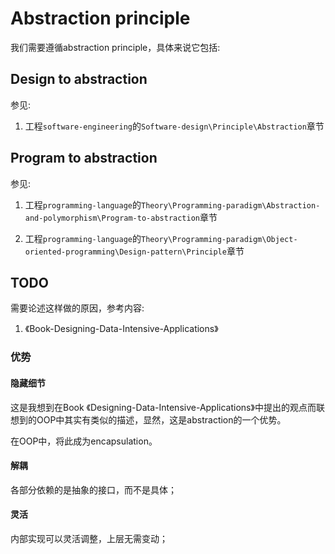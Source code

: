 # Abstraction principle

我们需要遵循abstraction principle，具体来说它包括: 

## Design to abstraction

参见:

1) 工程`software-engineering`的`Software-design\Principle\Abstraction`章节

## Program to abstraction

参见: 

1) 工程`programming-language`的`Theory\Programming-paradigm\Abstraction-and-polymorphism\Program-to-abstraction`章节

2) 工程`programming-language`的`Theory\Programming-paradigm\Object-oriented-programming\Design-pattern\Principle`章节



## TODO

需要论述这样做的原因，参考内容:

1) 《Book-Designing-Data-Intensive-Applications》



### 优势

#### 隐藏细节

这是我想到在Book 《Designing-Data-Intensive-Applications》中提出的观点而联想到的OOP中其实有类似的描述，显然，这是abstraction的一个优势。

在OOP中，将此成为encapsulation。

#### 解耦

各部分依赖的是抽象的接口，而不是具体；

#### 灵活

内部实现可以灵活调整，上层无需变动；

